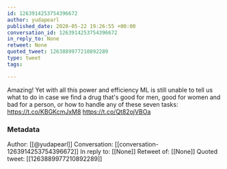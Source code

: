 ```yaml
---
id: 1263914253754396672
author: yudapearl
published_date: 2020-05-22 19:26:55 +00:00
conversation_id: 1263914253754396672
in_reply_to: None
retweet: None
quoted_tweet: 1263889977210892289
type: tweet
tags:

---
```


Amazing! Yet with all this power and efficiency ML is still unable to tell us what to do in case we find a drug that's good for men, good for women and bad for a person, or how to handle any of these seven tasks:  https://t.co/KBGKcmJxM8 https://t.co/Qt82ojVBOa

### Metadata

Author: [[@yudapearl]]
Conversation: [[conversation-1263914253754396672]]
In reply to: [[None]]
Retweet of: [[None]]
Quoted tweet: [[1263889977210892289]]
